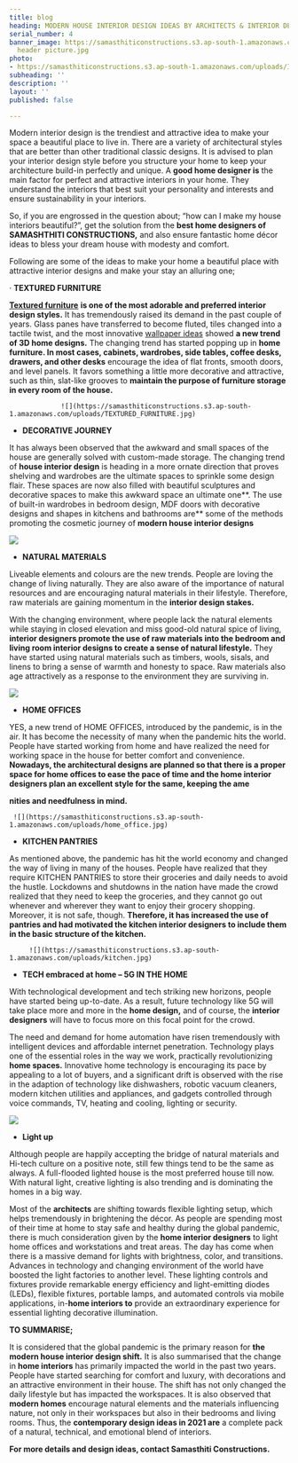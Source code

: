 ```yaml
---
title: blog
heading: MODERN HOUSE INTERIOR DESIGN IDEAS BY ARCHITECTS & INTERIOR DESIGNERS
serial_number: 4
banner_image: https://samasthiticonstructions.s3.ap-south-1.amazonaws.com/uploads/blog
  header picture.jpg
photo:
- https://samasthiticonstructions.s3.ap-south-1.amazonaws.com/uploads/Interior_design.jpg
subheading: ''
description: ''
layout: ''
published: false

---
```

Modern interior design is the trendiest and attractive idea to make your space a beautiful place to live in. There are a variety of architectural styles that are better than other traditional classic designs. It is advised to plan your interior design style before you structure your home to keep your architecture build-in perfectly and unique. A **good home designer is** the main factor for perfect and attractive interiors in your home. They understand the interiors that best suit your personality and interests and ensure sustainability in your interiors.

So, if you are engrossed in the question about; “how can I make my house interiors beautiful?”, get the solution from the **best home designers of SAMASHTHITI CONSTRUCTIONS,** and also ensure fantastic home décor ideas to bless your dream house with modesty and comfort.

Following are some of the ideas to make your home a beautiful place with attractive interior designs and make your stay an alluring one;

· **TEXTURED FURNITURE**

[**Textured furniture**](https://www.livingetc.com/news/textured-furniture) **is one of the most adorable and preferred interior design styles.** It has tremendously raised its demand in the past couple of years. Glass panes have transferred to become fluted, tiles changed into a tactile twist, and the most innovative [wallpaper ideas](https://www.livingetc.com/spaces/interior-inspiration/wallpaper-ideas-241548) showed **a new trend of 3D home designs.** The changing trend has started popping up in **home furniture. In most cases, cabinets, wardrobes, side tables, coffee desks, drawers, and other desks** encourage the idea of flat fronts, smooth doors, and level panels. It favors something a little more decorative and attractive, such as thin, slat-like grooves to **maintain the purpose of furniture storage in every room of the house.**

                 ![](https://samasthiticonstructions.s3.ap-south-1.amazonaws.com/uploads/TEXTURED_FURNITURE.jpg)           

* **DECORATIVE JOURNEY**

It has always been observed that the awkward and small spaces of the house are generally solved with custom-made storage. The changing trend of **house interior design** is heading in a more ornate direction that proves shelving and wardrobes are the ultimate spaces to sprinkle some design flair. These spaces are now also filled with beautiful sculptures and decorative spaces to make this awkward space an ultimate one**. The use of built-in wardrobes in bedroom design, MDF doors with decorative designs and shapes in kitchens and bathrooms are** some of the methods promoting the cosmetic journey of **modern house interior designs**    

   ![](https://samasthiticonstructions.s3.ap-south-1.amazonaws.com/uploads/JOURNEY.jpg)      

* **NATURAL MATERIALS**

Liveable elements and colours are the new trends. People are loving the change of living naturally. They are also aware of the importance of natural resources and are encouraging natural materials in their lifestyle. Therefore, raw materials are gaining momentum in the **interior design stakes.**

With the changing environment, where people lack the natural elements while staying in closed elevation and miss good-old natural spice of living, **interior designers promote the use of raw materials into the bedroom and living room interior designs to create a sense of natural lifestyle.** They have started using natural materials such as timbers, wools, sisals, and linens to bring a sense of warmth and honesty to space. Raw materials also age attractively as a response to the environment they are surviving in.

   ![](https://samasthiticonstructions.s3.ap-south-1.amazonaws.com/uploads/NATURAL_MATERIALS.jpg)

* **HOME OFFICES**

YES, a new trend of HOME OFFICES, introduced by the pandemic, is in the air. It has become the necessity of many when the pandemic hits the world. People have started working from home and have realized the need for working space in the house for better comfort and convenience. **Nowadays, the architectural designs are planned so that there is a proper space for home offices to ease the pace of time and the home interior designers plan an excellent style for the same, keeping the ame**

**nities and needfulness in mind.**

     ![](https://samasthiticonstructions.s3.ap-south-1.amazonaws.com/uploads/home_office.jpg)

* **KITCHEN PANTRIES**

As mentioned above, the pandemic has hit the world economy and changed the way of living in many of the houses. People have realized that they require KITCHEN PANTRIES to store their groceries and daily needs to avoid the hustle. Lockdowns and shutdowns in the nation have made the crowd realized that they need to keep the groceries, and they cannot go out whenever and wherever they want to enjoy their grocery shopping. Moreover, it is not safe, though. **Therefore, it has increased the use of pantries and had motivated the kitchen interior designers to include them in the basic structure of the kitchen.**

         ![](https://samasthiticonstructions.s3.ap-south-1.amazonaws.com/uploads/kitchen.jpg)

* **TECH embraced at home – 5G IN THE HOME**

With technological development and tech striking new horizons, people have started being up-to-date. As a result, future technology like 5G will take place more and more in the **home design,** and of course, the **interior designers** will have to focus more on this focal point for the crowd.

The need and demand for home automation have risen tremendously with intelligent devices and affordable internet penetration. Technology plays one of the essential roles in the way we work, practically revolutionizing **home spaces.** Innovative home technology is encouraging its pace by appealing to a lot of buyers, and a significant drift is observed with the rise in the adaption of technology like dishwashers, robotic vacuum cleaners, modern kitchen utilities and appliances, and gadgets controlled through voice commands, TV, heating and cooling, lighting or security.

  ![](https://samasthiticonstructions.s3.ap-south-1.amazonaws.com/uploads/Interior_design.jpg)

* **Light up**

Although people are happily accepting the bridge of natural materials and Hi-tech culture on a positive note, still few things tend to be the same as always. A full-flooded lighted house is the most preferred house till now. With natural light, creative lighting is also trending and is dominating the homes in a big way.

Most of the **architects** are shifting towards flexible lighting setup, which helps tremendously in brightening the décor. As people are spending most of their time at home to stay safe and healthy during the global pandemic, there is much consideration given by the **home interior designers** to light home offices and workstations and treat areas. The day has come when there is a massive demand for lights with brightness, color, and transitions. Advances in technology and changing environment of the world have boosted the light factories to another level. These lighting controls and fixtures provide remarkable energy efficiency and light-emitting diodes (LEDs), flexible fixtures, portable lamps, and automated controls via mobile applications, in-**home interiors to** provide an extraordinary experience for essential lighting decorative illumination.

**TO SUMMARISE;**

It is considered that the global pandemic is the primary reason for **the modern house interior design shift.** It is also summarised that the change in **home interiors** has primarily impacted the world in the past two years. People have started searching for comfort and luxury, with decorations and an attractive environment in their house. The shift has not only changed the daily lifestyle but has impacted the workspaces. It is also observed that **modern homes** encourage natural elements and the materials influencing nature, not only in their workspaces but also in their bedrooms and living rooms. Thus, the **contemporary design ideas in 2021 are** a complete pack of a natural, technical, and emotional blend of interiors.

**For more details and design ideas, contact Samasthiti Constructions.**